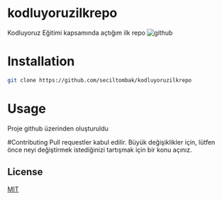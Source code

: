 # kodluyoruzilkrepo
Kodluyoruz Eğitimi kapsamında açtığım ilk repo
![github](Adsız/github.png)
# Installation
```bash
git clone https://github.com/seciltombak/kodluyoruzilkrepo
```
# Usage 
Proje github üzerinden oluşturuldu

#Contributing
Pull requestler kabul edilir. Büyük değişiklikler için, lütfen önce neyi değiştirmek istediğinizi tartışmak için bir konu açınız.
## License
[MIT](https://choosealicense.com/licenses/mit/)
